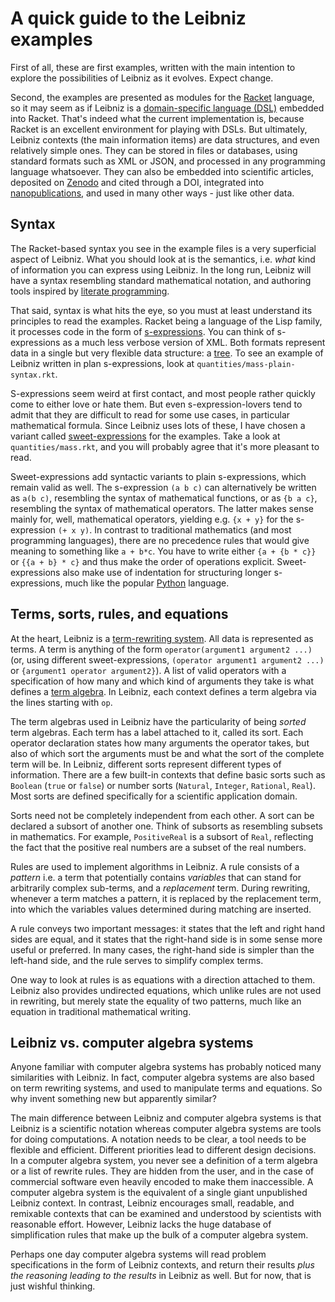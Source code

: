 # A quick guide to the Leibniz examples

First of all, these are first examples, written with the main intention to explore the possibilities of Leibniz as it evolves. Expect change.

Second, the examples are presented as modules for the [Racket](http://racket-lang.org/) language, so it may seem as if Leibniz is a [domain-specific language (DSL)](https://en.wikipedia.org/wiki/Domain-specific_language) embedded into Racket. That's indeed what the current implementation is, because Racket is an excellent environment for playing with DSLs. But ultimately, Leibniz contexts (the main information items) are data structures, and even relatively simple ones. They can be stored in files or databases, using standard formats such as XML or JSON, and processed in any programming language whatsoever. They can also be embedded into scientific articles, deposited on [Zenodo](http://zenodo.org/) and cited through a DOI, integrated into [nanopublications](http://nanopub.org/), and used in many other ways - just like other data.

## Syntax

The Racket-based syntax you see in the example files is a very superficial aspect of Leibniz. What you should look at is the semantics, i.e. *what* kind of information you can express using Leibniz. In the long run, Leibniz will have a syntax resembling standard mathematical notation, and authoring tools inspired by [literate programming](https://en.wikipedia.org/wiki/Literate_programming).

That said, syntax is what hits the eye, so you must at least understand its principles to read the examples. Racket being a language of the Lisp family, it processes code in the form of [s-expressions](http://en.wikipedia.org/wiki/S-expression). You can think of s-expressions as a much less verbose version of XML. Both formats represent data in a single but very flexible data structure: a [tree](http://en.wikipedia.org/wiki/Tree_(data_structure)). To see an example of Leibniz written in plan s-expressions, look at `quantities/mass-plain-syntax.rkt`.

S-expressions seem weird at first contact, and most people rather quickly come to either love or hate them. But even s-expression-lovers tend to admit that they are difficult to read for some use cases, in particular mathematical formula. Since Leibniz uses lots of these, I have chosen a variant called [sweet-expressions](http://readable.sourceforge.net/) for the examples. Take a look at `quantities/mass.rkt`, and you will probably agree that it's more pleasant to read.

Sweet-expressions add syntactic variants to plain s-expressions, which remain valid as well. The s-expression `(a b c)` can alternatively be written as `a(b c)`, resembling the syntax of mathematical functions, or as `{b a c}`, resembling the syntax of mathematical operators. The latter makes sense mainly for, well, mathematical operators, yielding e.g. `{x + y}` for the s-expression `(+ x y)`. In contrast to traditional mathematics (and most programming languages), there are no precedence rules that would give meaning to something like `a + b*c`. You have to write either `{a + {b * c}}` or `{{a + b} * c}` and thus make the order of operations explicit. Sweet-expressions also make use of indentation for structuring longer s-expressions, much like the popular [Python](http://python.org/) language.

## Terms, sorts, rules, and equations

At the heart, Leibniz is a [term-rewriting system](http://en.wikipedia.org/wiki/Rewriting#Term_rewriting_systems). All data is represented as terms. A term is anything of the form `operator(argument1 argument2 ...)` (or, using different sweet-expressions, `(operator argument1 argument2 ...)` or `{argument1 operator argument2}`). A list of valid operators with a specification of how many and which kind of arguments they take is what defines a [term algebra](http://en.wikipedia.org/wiki/Term_algebra). In Leibniz, each context defines a term algebra via the lines starting with `op`.

The term algebras used in Leibniz have the particularity of being *sorted* term algebras. Each term has a label attached to it, called its sort. Each operator declaration states how many arguments the operator takes, but also of which sort the arguments must be and what the sort of the complete term will be. In Leibniz, different sorts represent different types of information. There are a few built-in contexts that define basic sorts such as `Boolean` (`true` or `false`) or number sorts (`Natural`, `Integer`, `Rational`, `Real`). Most sorts are defined specifically for a scientific application domain.

Sorts need not be completely independent from each other. A sort can be declared a subsort of another one. Think of subsorts as resembling subsets in mathematics. For example, `PositiveReal` is a subsort of `Real`, reflecting the fact that the positive real numbers are a subset of the real numbers.

Rules are used to implement algorithms in Leibniz. A rule consists of a *pattern* i.e. a term that potentially contains *variables* that can stand for arbitrarily complex sub-terms, and a *replacement* term. During rewriting, whenever a term matches a pattern, it is replaced by the replacement term, into which the variables values determined during matching are inserted.

A rule conveys two important messages: it states that the left and right hand sides are equal, and it states that the right-hand side is in some sense more useful or preferred. In many cases, the right-hand side is simpler than the left-hand side, and the rule serves to simplify complex terms.

One way to look at rules is as equations with a direction attached to them. Leibniz also provides undirected equations, which unlike rules are not used in rewriting, but merely state the equality of two patterns, much like an equation in traditional mathematical writing.

## Leibniz vs. computer algebra systems

Anyone familiar with computer algebra systems has probably noticed many similarities with Leibniz. In fact, computer algebra systems are also based on term rewriting systems, and used to manipulate terms and equations. So why invent something new but apparently similar?

The main difference between Leibniz and computer algebra systems is that Leibniz is a scientific notation whereas computer algebra systems are tools for doing computations. A notation needs to be clear, a tool needs to be flexible and efficient. Different priorities lead to different design decisions. In a computer algebra system, you never see a definition of a term algebra or a list of rewrite rules. They are hidden from the user, and in the case of commercial software even heavily encoded to make them inaccessible. A computer algebra system is the equivalent of a single giant unpublished Leibniz context. In contrast, Leibniz encourages small, readable, and remixable contexts that can be examined and understood by scientists with reasonable effort. However, Leibniz lacks the huge database of simplification rules that make up the bulk of a computer algebra system.

Perhaps one day computer algebra systems will read problem specifications in the form of Leibniz contexts, and return their results *plus the reasoning leading to the results* in Leibniz as well. But for now, that is just wishful thinking.

